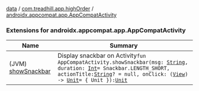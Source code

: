 [data](../../index.md) / [com.treadhill.app.highOrder](../index.md) / [androidx.appcompat.app.AppCompatActivity](./index.md)

### Extensions for androidx.appcompat.app.AppCompatActivity

| Name | Summary |
|---|---|
| (JVM) [showSnackbar](show-snackbar.md) | Display snackbar on Activity`fun AppCompatActivity.showSnackbar(msg: `[`String`](https://kotlinlang.org/api/latest/jvm/stdlib/kotlin/-string/index.html)`, duration: `[`Int`](https://kotlinlang.org/api/latest/jvm/stdlib/kotlin/-int/index.html)` = Snackbar.LENGTH_SHORT, actionTitle: `[`String`](https://kotlinlang.org/api/latest/jvm/stdlib/kotlin/-string/index.html)`? = null, onClick: (`[`View`](https://developer.android.com/reference/android/view/View.html)`) -> `[`Unit`](https://kotlinlang.org/api/latest/jvm/stdlib/kotlin/-unit/index.html)` = { Unit }): `[`Unit`](https://kotlinlang.org/api/latest/jvm/stdlib/kotlin/-unit/index.html) |

